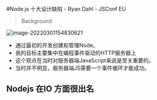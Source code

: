 #Node.js 十大设计缺陷 - Ryan Dahl - JSConf EU

> Background

![image-20220301154830621](https://gitee.com/GodaKid/note-photos-bed/raw/master/image-20220301154830621.png)

- 通过最初的开发创建和管理Node。
- 我的目标主要集中在编程事件驱动的HTTP服务器上
- 这个观点在当时对服务器端JavaScript来说是至关重要的。
- 当时并不明显，服务器端JS需要一个事件循环才能成功。

## Nodejs 在IO 方面很出名

